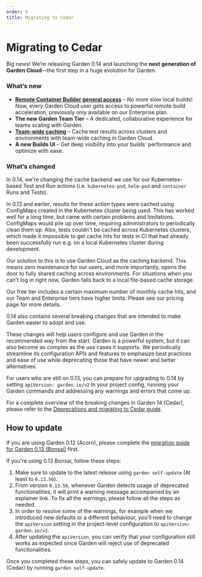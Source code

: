 ```yaml
---
order: 6
title: Migrating to Cedar
---
```


# Migrating to Cedar

Big news! We’re releasing Garden 0.14 and launching the **next generation of Garden Cloud**—the first step in a huge evolution for Garden.

### What’s new

- [**Remote Container Builder general access**](../features/remote-container-builder.md) – No more slow local builds! Now, every Garden Cloud user gets access to powerful remote build acceleration, previously only available on our Enterprise plan.
- **The new Garden Team Tier** – A dedicated, collaborative experience for teams scaling with Garden.
- [**Team-wide caching**](../features/team-caching.md) – Cache test results across clusters and environments with team-wide caching in Garden Cloud.
- **A new Builds UI** – Get deep visibility into your builds' performance and optimize with ease.

### What’s changed

In 0.14, we're changing the cache backend we use for our Kubernetes-based Test and Run actions (i.e. `kubernetes-pod`, `helm-pod` and `container` Runs and Tests).

In 0.13 and earlier, results for these action types were cached using ConfigMaps created in the Kubernetes cluster being used. This has worked well for a long time, but came with certain problems and limitations. ConfigMaps would pile up over time, requiring administrators to periodically clean them up. Also, tests couldn't be cached across Kubernetes clusters, which made it impossible to get cache hits for tests in CI that had already been successfully run e.g. on a local Kubernetes cluster during development.

Our solution to this is to use Garden Cloud as the caching backend. This means zero maintenance for our users, and more importantly, opens the door to fully shared caching across environments.
For situations when you can't log in right now, Garden falls back to a local file-based cache storage.

Our free tier includes a certain maximum number of monthly cache hits, and our Team and Enterprise tiers have higher limits. Please see our pricing page for more details.

0.14 also contains several breaking changes that are intended to make Garden easier to adopt and use.

These changes will help users configure and use Garden in the recommended way from the start. Garden is a powerful system, but it can also become as complex as the use cases it supports. We periodically streamline its configuration APIs and features to emphasize best practices and ease of use while deprecating those that have newer and better alternatives.

For users who are still on 0.13, you can prepare for upgrading to 0.14 by setting `apiVersion: garden.io/v2` in your project config, running your Garden commands and addressing any warnings and errors that come up.

For a complete overview of the breaking changes in Garden 14 (Cedar), please refer to the [Deprecations and migrating to Cedar guide](https://docs.garden.io/bonsai-0.13/guides/deprecations).

## How to update

If you are using Garden 0.12 (Acorn), please complete the [migration guide for Garden 0.13 (Bonsai)](./migrating-to-bonsai.md) first.

If you're using 0.13 Bonsai, follow these steps:

1. Make sure to update to the latest release using `garden self-update` (At least to `0.13.56`).
2. From version `0.13.56`, whenever Garden detects usage of deprecated functionalities, it will print a warning message accompanied by an explainer link. To fix all the warnings, please follow all the steps as needed.
3. In order to resolve some of the warnings, for example when we introduced new defaults or a different behaviour, you'll need to change the `apiVersion` setting in the project-level configuration to `apiVersion: garden.io/v2`.
4. After updating the `apiVersion`, you can verify that your configuration still works as expected since Garden will reject use of deprecated functionalities.

Once you completed these steps, you can safely update to Garden 0.14 (Cedar) by running `garden self-update`.
